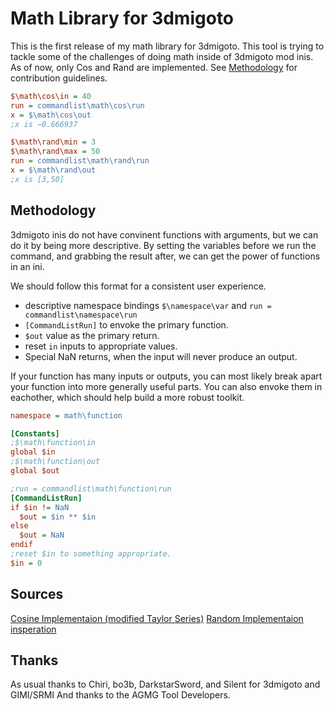 # Math Library for 3dmigoto

This is the first release of my math library for 3dmigoto.
This tool is trying to tackle some of the challenges of doing math inside of 3dmigoto mod inis.
As of now, only Cos and Rand are implemented. See [Methodology](#Methodology) for contribution guidelines.
```ini
$\math\cos\in = 40
run = commandlist\math\cos\run
x = $\math\cos\out
;x is −0.666937

$\math\rand\min = 3
$\math\rand\max = 50
run = commandlist\math\rand\run
x = $\math\rand\out
;x is [3,50]
```

## Methodology

3dmigoto inis do not have convinent functions with arguments, but we can do it by being more descriptive.
By setting the variables before we run the command, and grabbing the result after, we can get the power of functions in an ini.

We should follow this format for a consistent user experience.
- descriptive namespace bindings `$\namespace\var` and `run = commandlist\namespace\run`
- `[CommandListRun]` to envoke the primary function.
- `$out` value as the primary return.
- reset `in` inputs to appropriate values.
- Special NaN returns, when the input will never produce an output.

If your function has many inputs or outputs, you can most likely break apart your function into more generally useful parts.
You can also envoke them in eachother, which should help build a more robust toolkit.

```ini
namespace = math\function

[Constants]
;$\math\function\in
global $in
;$\math\function\out
global $out

;run = commandlist\math\function\run
[CommandListRun]
if $in != NaN
  $out = $in ** $in
else
  $out = NaN
endif
;reset $in to something appropriate.
$in = 0
```

## Sources
[Cosine Implementaion (modified Taylor Series)](https://github-wiki-see.page/m/gehrigwilcox/C-Standard-Library/wiki/cos_)
[Random Implementaion insperation](https://stackoverflow.com/a/10625698)

## Thanks
As usual thanks to Chiri, bo3b, DarkstarSword, and Silent for 3dmigoto and GIMI/SRMI
And thanks to the AGMG Tool Developers.
